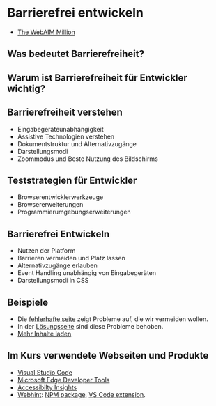 
# Barrierefrei entwickeln

* [The WebAIM Million](https://webaim.org/projects/million/)

## Was bedeutet Barrierefreiheit?

## Warum ist Barrierefreiheit für Entwickler wichtig?

## Barrierefreiheit verstehen

* Eingabegeräteunabhängigkeit
* Assistive Technologien verstehen
* Dokumentstruktur und Alternativzugänge
* Darstellungsmodi
* Zoommodus und Beste Nutzung des Bildschirms

## Teststrategien für Entwickler

* Browserentwicklerwerkzeuge
* Browsererweiterungen
* Programmierumgebungserweiterungen

## Barrierefrei Entwickeln

* Nutzen der Platform
* Barrieren vermeiden und Platz lassen
* Alternativzugänge erlauben
* Event Handling unabhängig von Eingabegeräten
* Darstellungsmodi in CSS

## Beispiele

* Die [fehlerhafte seite](fehlerhafte-seite.html) zeigt Probleme auf, die wir vermeiden wollen.
* In der [Lösungsseite](lösung.html) sind diese Probleme behoben.
* [Mehr Inhalte laden](mehr-inhalte.html)

## Im Kurs verwendete Webseiten und Produkte

* [Visual Studio Code](https://code.visualstudio.com)
* [Microsoft Edge Developer Tools](https://docs.microsoft.com/microsoft-edge/devtools-guide-chromium/)
* [Accessibilty Insights](https://accessibility-insights.io)
* [Webhint](https://webhint.io): [NPM package](https://www.npmjs.com/package/hint), [VS Code extension](https://aka.ms/devtools-for-code).
